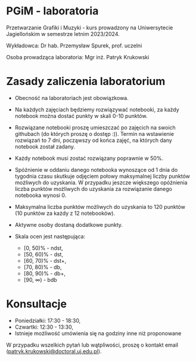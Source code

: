# PGiM - laboratoria
Przetwarzanie Grafiki i Muzyki - kurs prowadzony na Uniwersytecie Jagiellońskim w semestrze letnim 2023/2024.

Wykładowca: Dr hab. Przemysław Spurek, prof. uczelni

Osoba prowadząca laboratoria: Mgr inż. Patryk Krukowski

# Zasady zaliczenia laboratorium
* Obecność na laboratoriach jest obowiązkowa.
* Na każdych zajęciach będziemy rozwiązywać notebooki, za każdy notebook można dostać punkty w skali 0-10 punktów. 
* Rozwiązane notebooki proszę umieszczać po zajęcich na swoich githubach (do których proszę o dostęp :)). Termin na wstawienie rozwiązań to 7 dni, począwszy od końca zajęć, na których dany notebook został zadany.
* Każdy notebook musi zostać rozwiązany poprawnie w 50%. 
* Spóźnienie w oddaniu danego notebooka wynoszące od 1 dnia do tygodnia czasu skutkuje odjęciem połowy maksymalnej liczby punktów możliwych do uzyskania. W przypadku jeszcze większego opóźnienia liczba punktów możliwych do uzyskania za rozwiązanie danego notebooka wynosi 0.
* Maksymalna liczba punktów możliwych do uzyskania to 120 punktów (10 punktów za każdy z 12 notebooków).
* Aktywne osoby dostaną dodatkowe punkty.

* Skala ocen jest następująca:
    - [0, 50)% - ndst,
    - [50, 60)% - dst,
    - [60, 70)% - dst+,
    - [70, 80)% - db,
    - [80, 90)% - db+,
    - [90, $\infty$) - bdb

# Konsultacje
* Poniedziałki: 17:30 - 18:30,
* Czwartki: 12:30 - 13:30,
* Istnieje możliwość umówienia się na godziny inne niż proponowane

W przypadku wszelkich pytań lub wątpliwości, proszę o kontakt email (patryk.krukowski@doctoral.uj.edu.pl).